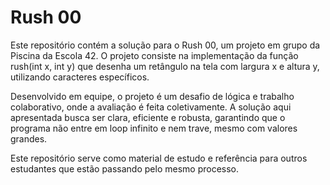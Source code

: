 # Rush 00

Este repositório contém a solução para o Rush 00, um projeto em grupo da Piscina da Escola 42. O projeto consiste na implementação da função rush(int x, int y) que desenha um retângulo na tela com largura x e altura y, utilizando caracteres específicos.

Desenvolvido em equipe, o projeto é um desafio de lógica e trabalho colaborativo, onde a avaliação é feita coletivamente. A solução aqui apresentada busca ser clara, eficiente e robusta, garantindo que o programa não entre em loop infinito e nem trave, mesmo com valores grandes.

Este repositório serve como material de estudo e referência para outros estudantes que estão passando pelo mesmo processo.
